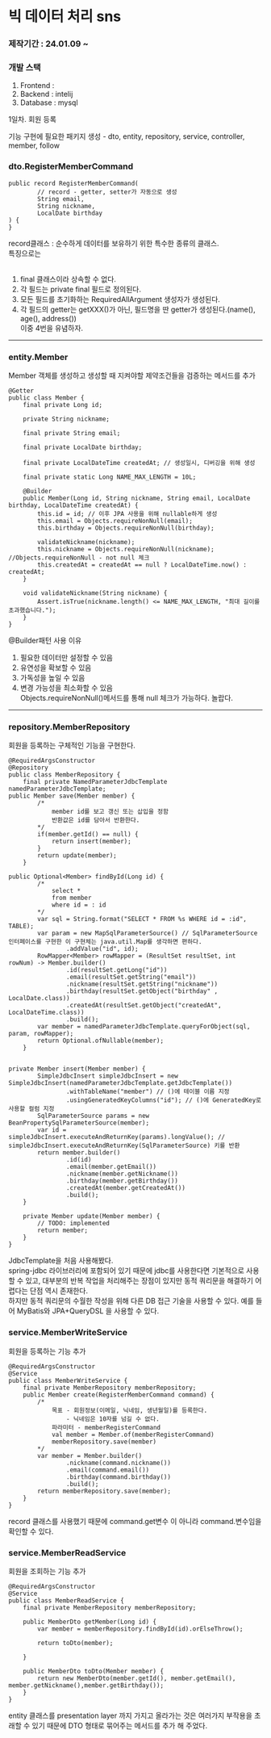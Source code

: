 # 빅 데이터 처리 sns 

### 제작기간 : 24.01.09 ~ 

### 개발 스택 
1. Frontend : 
2. Backend : intelij
3. Database : mysql

1일차. 회원 등록 

기능 구현에 필요한 패키지 생성 - dto, entity, repository, service, controller, member, follow

### dto.RegisterMemberCommand

```
public record RegisterMemberCommand(
        // record - getter, setter가 자동으로 생성
        String email,
        String nickname,
        LocalDate birthday
) {
}
```
record클래스 : 순수하게 데이터를 보유하기 위한 특수한 종류의 클래스.<br>
특징으로는 <br><br>
1. final 클래스이라 상속할 수 없다.<br>
2. 각 필드는 private final 필드로 정의된다.<br>
3. 모든 필드를 초기화하는 RequiredAllArgument 생성자가 생성된다.<br>
4. 각 필드의 getter는 getXXX()가 아닌, 필드명을 딴 getter가 생성된다.(name(), age(), address())<br>
이중 4번을 유념하자.

---

### entity.Member
Member 객체를 생성하고 생성할 때 지켜야할 제약조건들을 검증하는 메서드를 추가
```
@Getter
public class Member {
    final private Long id;

    private String nickname;

    final private String email;

    final private LocalDate birthday;

    final private LocalDateTime createdAt; // 생성일시, 디버깅을 위해 생성

    final private static Long NAME_MAX_LENGTH = 10L;

    @Builder
    public Member(Long id, String nickname, String email, LocalDate birthday, LocalDateTime createdAt) {
        this.id = id; // 이후 JPA 사용을 위해 nullable하게 생성
        this.email = Objects.requireNonNull(email);
        this.birthday = Objects.requireNonNull(birthday);

        validateNickname(nickname);
        this.nickname = Objects.requireNonNull(nickname); //Objects.requireNonNull - not null 체크
        this.createdAt = createdAt == null ? LocalDateTime.now() : createdAt;
    }

    void validateNickname(String nickname) {
        Assert.isTrue(nickname.length() <= NAME_MAX_LENGTH, "최대 길이를 초과했습니다.");
    }
}
```
@Builder패턴 사용 이유 
1. 필요한 데이터만 설정할 수 있음<br>
2. 유연성을 확보할 수 있음<br>
3. 가독성을 높일 수 있음<br>
4. 변경 가능성을 최소화할 수 있음<br>
Objects.requireNonNull()메서드를 통해 null 체크가 가능하다. 놀랍다.

---

### repository.MemberRepository
회원을 등록하는 구체적인 기능을 구현한다.

```
@RequiredArgsConstructor
@Repository
public class MemberRepository {
    final private NamedParameterJdbcTemplate namedParameterJdbcTemplate;
public Member save(Member member) {
        /*
            member id를 보고 갱신 또는 삽입을 정함
            반환값은 id를 담아서 반환한다.
        */
        if(member.getId() == null) {
            return insert(member);
        }
        return update(member);
    }

public Optional<Member> findById(Long id) {
        /*
            select *
            from member
            where id = : id
        */
        var sql = String.format("SELECT * FROM %s WHERE id = :id", TABLE);
        var param = new MapSqlParameterSource() // SqlParameterSource 인터페이스를 구현한 이 구현체는 java.util.Map를 생각하면 편하다.
                .addValue("id", id);
        RowMapper<Member> rowMapper = (ResultSet resultSet, int rowNum) -> Member.builder()
                .id(resultSet.getLong("id"))
                .email(resultSet.getString("email"))
                .nickname(resultSet.getString("nickname"))
                .birthday(resultSet.getObject("birthday" , LocalDate.class))
                .createdAt(resultSet.getObject("createdAt", LocalDateTime.class))
                .build();
        var member = namedParameterJdbcTemplate.queryForObject(sql, param, rowMapper);
        return Optional.ofNullable(member);
    }


private Member insert(Member member) {
        SimpleJdbcInsert simpleJdbcInsert = new SimpleJdbcInsert(namedParameterJdbcTemplate.getJdbcTemplate())
                .withTableName("member") // ()에 테이블 이름 지정
                .usingGeneratedKeyColumns("id"); // ()에 GeneratedKey로 사용할 컬럼 지정
        SqlParameterSource params = new BeanPropertySqlParameterSource(member);
        var id = simpleJdbcInsert.executeAndReturnKey(params).longValue(); // simpleJdbcInsert.executeAndReturnKey(SqlParameterSource) 키를 반환 
        return member.builder()
                .id(id)
                .email(member.getEmail())
                .nickname(member.getNickname())
                .birthday(member.getBirthday())
                .createdAt(member.getCreatedAt())
                .build();
    }

    private Member update(Member member) {
        // TODO: implemented
        return member;
    }
}
```

JdbcTemplate을 처음 사용해봤다. <br>
spring-jdbc 라이브러리에 포함되어 있기 때문에 jdbc를 사용한다면 기본적으로 사용할 수 있고, 대부분의 반복 작업을 처리해주는 장점이 있지만
동적 쿼리문을 해결하기 어렵다는 단점 역시 존재한다. <br>
하지만 동적 쿼리문의 수월한 작성을 위해 다른 DB 접근 기술을 사용할 수 있다.
예를 들어 MyBatis와 JPA+QueryDSL 을 사용할 수 있다.

### service.MemberWriteService
회원을 등록하는 기능 추가 

```
@RequiredArgsConstructor
@Service
public class MemberWriteService {
    final private MemberRepository memberRepository;
    public Member create(RegisterMemberCommand command) {
        /*
            목표 - 회원정보(이메일, 닉네임, 생년월일)를 등록한다.
                - 닉네임은 10자를 넘길 수 없다.
            파라미터 - memberRegisterCommand
            val member = Member.of(memberRegisterCommand)
            memberRepository.save(member)
        */
        var member = Member.builder()
                .nickname(command.nickname())
                .email(command.email())
                .birthday(command.birthday())
                .build();
        return memberRepository.save(member);
    }
}
```

record 클래스를 사용했기 때문에 command.get변수 이 아니라 command.변수임을 확인할 수 있다. 

### service.MemberReadService
회원을 조회하는 기능 추가 

```
@RequiredArgsConstructor
@Service
public class MemberReadService {
    final private MemberRepository memberRepository;

    public MemberDto getMember(Long id) {
        var member = memberRepository.findById(id).orElseThrow();

        return toDto(member);

    }

    public MemberDto toDto(Member member) {
        return new MemberDto(member.getId(), member.getEmail(), member.getNickname(),member.getBirthday());
    }
}
```

entity 클래스를 presentation layer 까지 가지고 올라가는 것은 여러가지 부작용을 초래할 수 있기 때문에 DTO 형태로 묶어주는 메서드를 추가 해 주었다.

